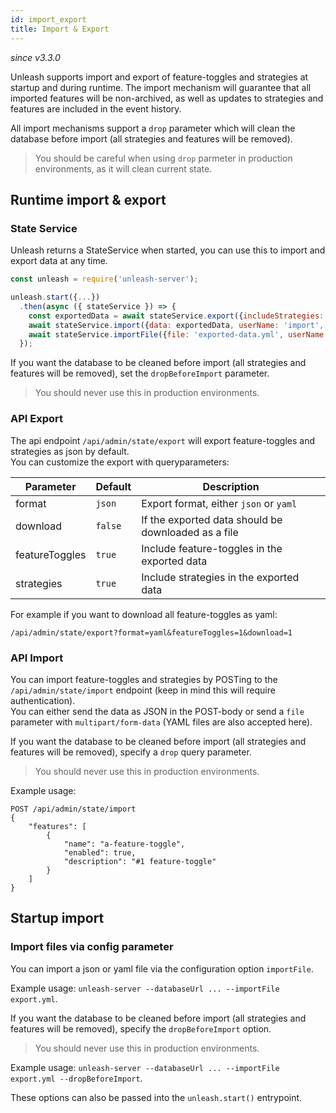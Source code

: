 ```yaml
---
id: import_export
title: Import & Export
---
```


_since v3.3.0_

Unleash supports import and export of feature-toggles and strategies at startup and during runtime. The import mechanism will guarantee that all imported features will be non-archived, as well as updates to strategies and features are included in the event history.

All import mechanisms support a `drop` parameter which will clean the database before import (all strategies and features will be removed).

> You should be careful when using `drop` parmeter in production environments, as it will clean current state.

## Runtime import & export

### State Service

Unleash returns a StateService when started, you can use this to import and export data at any time.

```javascript
const unleash = require('unleash-server');

unleash.start({...})
  .then(async ({ stateService }) => {
    const exportedData = await stateService.export({includeStrategies: false, includeFeatureToggles: true});
    await stateService.import({data: exportedData, userName: 'import', dropBeforeImport: false});
    await stateService.importFile({file: 'exported-data.yml', userName: 'import', dropBeforeImport: true})
  });
```

If you want the database to be cleaned before import (all strategies and features will be removed), set the `dropBeforeImport` parameter.

> You should never use this in production environments.

### API Export

The api endpoint `/api/admin/state/export` will export feature-toggles and strategies as json by default.\
You can customize the export with queryparameters:

| Parameter | Default | Description |
| --- | --- | --- |
| format | `json` | Export format, either `json` or `yaml` |
| download | `false` | If the exported data should be downloaded as a file |
| featureToggles | `true` | Include feature-toggles in the exported data |
| strategies | `true` | Include strategies in the exported data |

For example if you want to download all feature-toggles as yaml:

```
/api/admin/state/export?format=yaml&featureToggles=1&download=1
```

### API Import

You can import feature-toggles and strategies by POSTing to the `/api/admin/state/import` endpoint (keep in mind this will require authentication).\
You can either send the data as JSON in the POST-body or send a `file` parameter with `multipart/form-data` (YAML files are also accepted here).

If you want the database to be cleaned before import (all strategies and features will be removed), specify a `drop` query parameter.

> You should never use this in production environments.

Example usage:

```
POST /api/admin/state/import
{
    "features": [
        {
            "name": "a-feature-toggle",
            "enabled": true,
            "description": "#1 feature-toggle"
        }
    ]
}
```

## Startup import

### Import files via config parameter

You can import a json or yaml file via the configuration option `importFile`.

Example usage: `unleash-server --databaseUrl ... --importFile export.yml`.

If you want the database to be cleaned before import (all strategies and features will be removed), specify the `dropBeforeImport` option.

> You should never use this in production environments.

Example usage: `unleash-server --databaseUrl ... --importFile export.yml --dropBeforeImport`.

These options can also be passed into the `unleash.start()` entrypoint.
